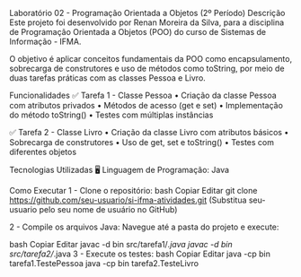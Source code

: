 Laboratório 02 - Programação Orientada a Objetos (2º Período)
Descrição
Este projeto foi desenvolvido por Renan Moreira da Silva, para a disciplina de Programação Orientada a Objetos (POO) do curso de Sistemas de Informação - IFMA.

O objetivo é aplicar conceitos fundamentais da POO como encapsulamento, sobrecarga de construtores e uso de métodos como toString, por meio de duas tarefas práticas com as classes Pessoa e Livro.

Funcionalidades
✅ Tarefa 1 - Classe Pessoa
• Criação da classe Pessoa com atributos privados
• Métodos de acesso (get e set)
• Implementação do método toString()
• Testes com múltiplas instâncias

✅ Tarefa 2 - Classe Livro
• Criação da classe Livro com atributos básicos
• Sobrecarga de construtores
• Uso de get, set e toString()
• Testes com diferentes objetos

Tecnologias Utilizadas
🖥️ Linguagem de Programação: Java

Como Executar
1 - Clone o repositório:
bash
Copiar
Editar
git clone https://github.com/seu-usuario/si-ifma-atividades.git
(Substitua seu-usuario pelo seu nome de usuário no GitHub)

2 - Compile os arquivos Java:
Navegue até a pasta do projeto e execute:

bash
Copiar
Editar
javac -d bin src/tarefa1/*.java
javac -d bin src/tarefa2/*.java
3 - Execute os testes:
bash
Copiar
Editar
java -cp bin tarefa1.TestePessoa
java -cp bin tarefa2.TesteLivro
